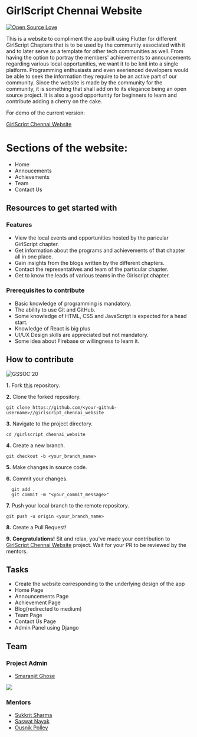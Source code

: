 # GirlScript Chennai Website 

[![Open Source Love](https://badges.frapsoft.com/os/v1/open-source-175x29.png?v=103)](https://github.com/ellerbrock/open-source-badges/)

This is a website to compliment the app built using Flutter for different GirlScript Chapters that is to be used by the community associated with it and to later serve as a template for other tech communities as well. From having the option to portray the members' achievements to announcements regarding various local opportunities, we want it to be knit into a single platform. Programming enthusiasts and even exerienced developers would be able to seek the information they require to be an active part of our community. Since the website is made by the community for the community, it is something that shall add on to its elegance being an open source project. It is also a good opportunity for beginners to learn and contribute adding a cherry on the cake.

For demo of the current version: 

[GirlScript Chennai Website ](https://smaranjitghose.github.io/girlscript_chennai_website/)


# Sections of the website:

- Home 
- Annoucements 
- Achievements 
- Team 
- Contact Us

## Resources to get started with

### Features

- View the local events and opportunities hosted by the paricular GirlScript chapter.
- Get information about the programs and achievements of that chapter all in one place.
- Gain insights from the blogs written by the different chapters.
- Contact the representatives and team of the particular chapter.
- Get to know the leads of various teams in the Girlscript chapter.

### Prerequisites to contribute

- Basic knowledge of programming is mandatory.
- The ability to use Git and GitHub.
- Some knowledge of HTML, CSS and JavaScript is expected for a head start.
- Knowledge of React is big plus
- UI/UX Design skills are appreciated but not mandatory.
- Some idea about Firebase or willingness to learn it.

## How to contribute

![GSSOC'20](https://img.shields.io/badge/GSSOC-20-orange?style=for-the-badge)


**1.** Fork [this](https://github.com/smaranjitghose//girlscript_chennai_website) repository.

**2.** Clone the forked repository.
```terminal
git clone https://github.com/<your-github-username>//girlscript_chennai_website
```

**3.** Navigate to the project directory.
```terminal
cd /girlscript_chennai_website
```

**4.** Create a new branch.
```terminal
git checkout -b <your_branch_name>
```

**5.** Make changes in source code.

**6.** Commit your changes.

```terminal
  git add .
  git commit -m "<your_commit_message>"
```

**7.** Push your local branch to the remote repository.
```terminal
git push -u origin <your_branch_name>
```

**8.** Create a Pull Request!

**9.** **Congratulations!** Sit and relax, you've made your contribution to [GirlScript Chennai Website](https://github.com/smaranjitghose//girlscript_chennai_website) project. Wait for your PR to be reviewed by the mentors.


## Tasks

- Create the website corresponding to the underlying design of the app
- Home Page
- Announcements Page
- Achievement Page
- Blog(redirected to medium)
- Team Page
- Contact Us Page
- Admin Panel using Django



## Team

### Project Admin

- [Smaranjit Ghose](https://github.com/smaranjitghose)

![](https://img.shields.io/twitter/url?label=Twitter&style=social&url=https%3A%2F%2Ftwitter.com%2Fsmaranjitghose)

### Mentors

- [Sukkrit Sharma](https://github.com/sukkritsharmaofficial)
- [Saswat Nayak](https://github.com/swat1998)
- [Ousnik Polley](https://github.com/ousnik)

